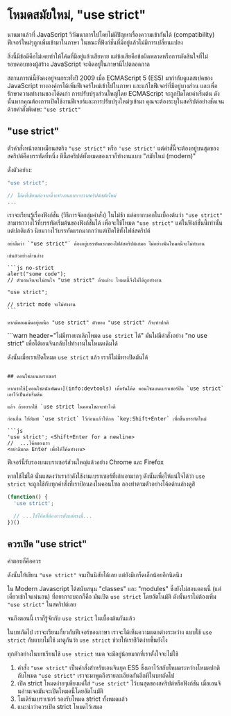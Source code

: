 # โหมดสมัยใหม่, "use strict"

นานมาแล้วที่ JavaScript วิวัฒนาการไปโดยไม่มีปัญหาเรื่องความเข้ากันได้ (compatibility) ฟีเจอร์ใหม่ๆถูกเพิ่มเข้ามาในภาษา ในขณะที่ฟังก์ชั่นที่มีอยู่แล้วไม่มีการเปลี่ยนแปลง

สิ่งนี้มีข้อดีคือไม่เคยทำให้โค้ดที่มีอยู่แล้วเสียหาย แต่ข้อเสียคือข้อผิดพลาดหรือการตัดสินใจที่ไม่รอบคอบของผู้สร้าง JavaScript จะติดอยู่ในภาษานี่ไปตลอดกาล

สถานการณ์นี้ยังคงอยู่จนกระทั่งปี 2009 เมื่อ ECMAScript 5 (ES5) มากำกับดูแลสเปคของ JavaScript ทางองค์กรได้เพิ่มฟีเจอร์ใหม่เข้าไปในภาษา และแก้ไขฟีเจอร์ที่มีอยู่บางส่วน และเพื่อรักษาความทำงานของโค้ดเก่า การปรับปรุงส่วนใหญ่โดย ECMAScript จะถูกปิดโดยค่าเริ่มต้น ดังนั้นหากคุณต้องการเปิดใช้งานฟีเจอร์และการปรับปรุงใหม่ๆเข้ามา คุณจะต้องระบุในสคริปต์อย่างชัดเจนด้วยคำสั่งพิเศษ: `"use strict"`

## "use strict"

ตัวคำสั่งหน้าตาเหมือนสตริง `"use strict"` หรือ `'use strict'` แต่คำสั่นี้จะต้องอยู่บนสุดของสคริปต์คือบรรทัดที่หนึ่ง ทีนี้สคริปต์ทั้งหมดของเราก็ทำงานแบบ "สมัยใหม่ (modern)"

ดั่งตัวอย่าง:

```js
"use strict";

// โค้ดที่เขียนต่อจากนี้จะทำงานแบบจาวาสคริปต์สมัยใหม่
...
```

เราจะเรียนรู้เรื่องฟังก์ชั่น (วิธีการจัดกลุ่มคำสั่ง) ในไม่ช้า แต่อยากบอกในเบื้องต้นว่า `"use strict"` สามารถวางไว้ที่บรรทัดเริ่มต้นของฟังก์ชั่นได้ เพื่อจะใช้โหมด `"use strict"` แค่ในฟังก์ชั่นนี้เท่านั้น แต่ปกติแล้ว นิยมวางไว้บรรทัดแรกมากกว่าแต่เปิดใช้ทั้งไฟล์สคริปต์


````warn header="อย่าลืมว่า \"use strict\" ต้องอยู่บรรทัดแรกเสมอ"
อย่าลืมว่า `"use strict"` ต้องอยู่บรรทัดแรกของไฟล์สคริปต์เสมอ ไม่อย่างนั้นโหมดนี้จะไม่ทำงาน

เช่นตัวอย่างด้านล่าง

```js no-strict
alert("some code");
// ตัวเอนจินจะไม่สนใจ "use strict" ด้านล่าง โหมดนี้จึงไม่ได้ถูกทำงาน

"use strict";

// strict mode จะไม่ทำงาน
```

หากมีคอมเม้นอยู่เหนือ "use strict" ตัวของ "use strict" ก็จะทำปกติ
````

```warn header="ไม่มีทางยกเลิกโหมด `use strict` ได้"
มันไม่มีคำสั่งอย่าง "no use strict" เพื่อได้เอนจินกลับไปทำงานในโหมดเดิมได้

ดังนั้นเมื่อเราเปิดโหมด `use strict` แล้ว เราก็ไม่มีทางปิดมันได้
```

## คอนโซลบนเบราเซอร์

หากเราใช้[คอนโซลนักพัฒนา](info:devtools) เพื่อรันโค้ด คอนโซลบนเบราเซอร์ปิด `use strict` เอาไว้เป็นค่าเริ่มต้น

แล้ว ถ้าอยากใช้ `use strict ในคอนโซลจะทำไงดี

ก่อนอื่น ให้พิมพ์ `use strict` ไว้ก่อนแล้วให้กด `key:Shift+Enter` เพื่อขึ้นบรรทัดใหม่

```js
'use strict'; <Shift+Enter for a newline>
//  ...โค้ดของเรา
<อย่าลืมกด Enter เพื่อให้โค้ดทำงาน>
```

ฟีเจอร์นี้รับรองบนเบราเซอร์ส่วนใหญ่แล้วอย่าง Chrome และ Firefox

หากใช้ไม่ได้ นั่นแสดงว่าเรากำลังใช้งานเบราเซอร์ที่เก่าเอามากๆ ดังนั้นเพื่อให้แน่ใจได้ว่า `use strict` จะถูกใช้กับทุกคำสั่งที่เราป้อนลงในคอนโซล ลองทำตามตัวอย่างโค้ดด้านล่างดูสิ

```js
(function() {
  'use strict';

  // ...ใส่โค้ดที่ต้องการตั้งแต่ตรงนี้...
})()
```

## ควรเปิด "use strict" 

คำตอบก็คือควร

ดังนั้นให้เขียน `"use strict"` จนเป็นนิสัยได้เลย แต่ยังมีเกร็ดเล็กน้อยอีกนิดนึง

ใน Modern Javascript ได้สนับสนุน "classes" และ "modules" ซึ่งยังไม่สอนตอนนี้ (แต่เดี๋ยวเข้าใจแน่นอน) ที่อยากจะบอกก็คือ มันเปิด `use strict` โดยอัตโนมัติ ดังนั้นเราไม่ต้องเพิ่ม `"use strict"` ในสคริปต์เลย

จนถึงตอนนี้ เราก็รู้จักกับ `use strict` ในเบื้องต้นกันแล้ว

ในบทภัดไป เราจะเรียนเกี่ยวกับฟีเจอร์ของภาษา เราจะได้เห็นความแตกต่างระหว่าง แบบใช้ `use strict` กับแบบไม่ใช้ มาดูกันว่า `use strict` ช่วยให้เราชีวิตง่ายขึ้นยังไง

ทุกตัวอย่างในบทเรียนใช้ `use strict` หมด จะมีอยู่น้อยมากที่เราตั้งใจจะไม่ใช้

1. คำสั่ง `"use strict"` เป็นคำสั่งสำหรับเอนจินยุค ES5 ซึ่งเอาไว้สลับโหมดระหว่างโหมดปกติกับโหมด `"use strict"` เราจะมาพูดถึงรายละเอียดกันอีกทีในบทถัดไป
2. เปิด strict โหมดง่ายๆเพียงแค่ใส่ `"use strict"` ไว้บนสุดของสคริปต์หรือฟังก์ชัน เมื่อเอนจินอ่านเจอมันจะเปิดโหมดนี้โดยอัตโนมัติ
3. โมเดิร์นเบราเซอร์ รองรับโหมด strict ทั้งหมดแล้ว
4. แนะนำว่าควรเปิด strict โหมดไว้เสมอ

